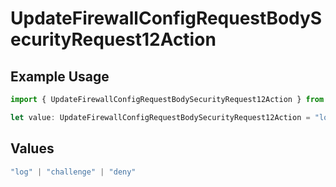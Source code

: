 # UpdateFirewallConfigRequestBodySecurityRequest12Action

## Example Usage

```typescript
import { UpdateFirewallConfigRequestBodySecurityRequest12Action } from "@vercel/sdk/models/updatefirewallconfigop.js";

let value: UpdateFirewallConfigRequestBodySecurityRequest12Action = "log";
```

## Values

```typescript
"log" | "challenge" | "deny"
```